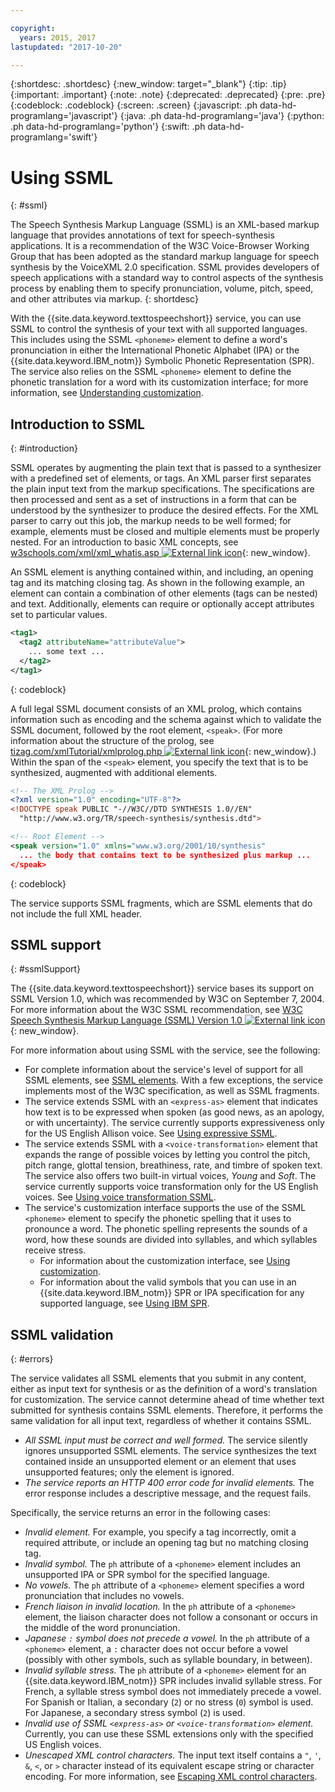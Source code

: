 ```yaml
---

copyright:
  years: 2015, 2017
lastupdated: "2017-10-20"

---
```


{:shortdesc: .shortdesc}
{:new_window: target="_blank"}
{:tip: .tip}
{:important: .important}
{:note: .note}
{:deprecated: .deprecated}
{:pre: .pre}
{:codeblock: .codeblock}
{:screen: .screen}
{:javascript: .ph data-hd-programlang='javascript'}
{:java: .ph data-hd-programlang='java'}
{:python: .ph data-hd-programlang='python'}
{:swift: .ph data-hd-programlang='swift'}

# Using SSML
{: #ssml}

The Speech Synthesis Markup Language (SSML) is an XML-based markup language that provides annotations of text for speech-synthesis applications. It is a recommendation of the W3C Voice-Browser Working Group that has been adopted as the standard markup language for speech synthesis by the VoiceXML 2.0 specification. SSML provides developers of speech applications with a standard way to control aspects of the synthesis process by enabling them to specify pronunciation, volume, pitch, speed, and other attributes via markup.
{: shortdesc}

With the {{site.data.keyword.texttospeechshort}} service, you can use SSML to control the synthesis of your text with all supported languages. This includes using the SSML `<phoneme>` element to define a word's pronunciation in either the International Phonetic Alphabet (IPA) or the {{site.data.keyword.IBM_notm}} Symbolic Phonetic Representation (SPR). The service also relies on the SSML `<phoneme>` element to define the phonetic translation for a word with its customization interface; for more information, see [Understanding customization](/docs/services/text-to-speech/custom-intro.html).

## Introduction to SSML
{: #introduction}

SSML operates by augmenting the plain text that is passed to a synthesizer with a predefined set of elements, or tags. An XML parser first separates the plain input text from the markup specifications. The specifications are then processed and sent as a set of instructions in a form that can be understood by the synthesizer to produce the desired effects. For the XML parser to carry out this job, the markup needs to be well formed; for example, elements must be closed and multiple elements must be properly nested. For an introduction to basic XML concepts, see [w3schools.com/xml/xml_whatis.asp ![External link icon](../../icons/launch-glyph.svg "External link icon")](http://www.w3schools.com/xml/xml_whatis.asp){: new_window}.

An SSML element is anything contained within, and including, an opening tag and its matching closing tag. As shown in the following example, an element can contain a combination of other elements (tags can be nested) and text. Additionally, elements can require or optionally accept attributes set to particular values.

```xml
<tag1>
  <tag2 attributeName="attributeValue">
    ... some text ...
  </tag2>
</tag1>
```
{: codeblock}

A full legal SSML document consists of an XML prolog, which contains information such as encoding and the schema against which to validate the SSML document, followed by the root element, `<speak>`. (For more information about the structure of the prolog, see [tizag.com/xmlTutorial/xmlprolog.php ![External link icon](../../icons/launch-glyph.svg "External link icon")](http://www.tizag.com/xmlTutorial/xmlprolog.php){: new_window}.) Within the span of the `<speak>` element, you specify the text that is to be synthesized, augmented with additional elements.

```xml
<!-- The XML Prolog -->
<?xml version="1.0" encoding="UTF-8"?>
<!DOCTYPE speak PUBLIC "-//W3C//DTD SYNTHESIS 1.0//EN"
  "http://www.w3.org/TR/speech-synthesis/synthesis.dtd">

<!-- Root Element -->
<speak version="1.0" xmlns="www.w3.org/2001/10/synthesis"
  ... the body that contains text to be synthesized plus markup ...
</speak>
```
{: codeblock}

The service supports SSML fragments, which are SSML elements that do not include the full XML header.

## SSML support
{: #ssmlSupport}

The {{site.data.keyword.texttospeechshort}} service bases its support on SSML Version 1.0, which was recommended by W3C on September 7, 2004. For more information about the W3C SSML recommendation, see [W3C Speech Synthesis Markup Language (SSML) Version 1.0 ![External link icon](../../icons/launch-glyph.svg "External link icon")](http://www.w3.org/TR/speech-synthesis/){: new_window}.

For more information about using SSML with the service, see the following:

-   For complete information about the service's level of support for all SSML elements, see [SSML elements](/docs/services/text-to-speech/SSML-elements.html). With a few exceptions, the service implements most of the W3C specification, as well as SSML fragments.
-   The service extends SSML with an `<express-as>` element that indicates how text is to be expressed when spoken (as good news, as an apology, or with uncertainty). The service currently supports expressiveness only for the US English Allison voice. See [Using expressive SSML](/docs/services/text-to-speech/SSML-expressive.html).
-   The service extends SSML with a `<voice-transformation>` element that expands the range of possible voices by letting you control the pitch, pitch range, glottal tension, breathiness, rate, and timbre of spoken text. The service also offers two built-in virtual voices, *Young* and *Soft*. The service currently supports voice transformation only for the US English voices. See [Using voice transformation SSML](/docs/services/text-to-speech/SSML-transformation.html).
-   The service's customization interface supports the use of the SSML `<phoneme>` element to specify the phonetic spelling that it uses to pronounce a word. The phonetic spelling represents the sounds of a word, how these sounds are divided into syllables, and which syllables receive stress.
    -   For information about the customization interface, see [Using customization](/docs/services/text-to-speech/custom-intro.html).
    -   For information about the valid symbols that you can use in an {{site.data.keyword.IBM_notm}} SPR or IPA specification for any supported language, see [Using IBM SPR](/docs/services/text-to-speech/SPRs.html).

## SSML validation
{: #errors}

The service validates all SSML elements that you submit in any content, either as input text for synthesis or as the definition of a word's translation for customization. The service cannot determine ahead of time whether text submitted for synthesis contains SSML elements. Therefore, it performs the same validation for all input text, regardless of whether it contains SSML.

-   *All SSML input must be correct and well formed.* The service silently ignores unsupported SSML elements. The service synthesizes the text contained inside an unsupported element or an element that uses unsupported features; only the element is ignored.
-   *The service reports an HTTP 400 error code for invalid elements.* The error response includes a descriptive message, and the request fails.

Specifically, the service returns an error in the following cases:

-   *Invalid element.* For example, you specify a tag incorrectly, omit a required attribute, or include an opening tag but no matching closing tag.
-   *Invalid symbol.* The `ph` attribute of a `<phoneme>` element includes an unsupported IPA or SPR symbol for the specified language.
-   *No vowels.* The `ph` attribute of a `<phoneme>` element specifies a word pronunciation that includes no vowels.
-   *French liaison in invalid location.* In the `ph` attribute of a `<phoneme>` element, the liaison character does not follow a consonant or occurs in the middle of the word pronunciation.
-   *Japanese `:` symbol does not precede a vowel.* In the `ph` attribute of a `<phoneme>` element, a `:` character does not occur before a vowel (possibly with other symbols, such as syllable boundary, in between).
-   *Invalid syllable stress.* The `ph` attribute of a `<phoneme>` element for an {{site.data.keyword.IBM_notm}} SPR includes invalid syllable stress. For French, a syllable stress symbol does not immediately precede a vowel. For Spanish or Italian, a secondary (`2`) or no stress (`0`) symbol is used. For Japanese, a secondary stress symbol (`2`) is used.
-   *Invalid use of SSML `<express-as>` or `<voice-transformation>` element.* Currently, you can use these SSML extensions only with the specified US English voices.
-   *Unescaped XML control characters.* The input text itself contains a <code>&quot;</code>, <code>&apos;</code>, `&`, `<`, or `>` character instead of its equivalent escape string or character encoding. For more information, see [Escaping XML control characters](/docs/services/text-to-speech/http.html#escape).
